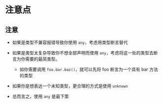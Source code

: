 # 注意点

## 注意

+ 如果是类型不兼容报错导致你使用 `any`，考虑用类型断言替代
+ 如果是类型太复杂导致你不想全部声明而使用 `any`，考虑将这一处的类型去断言为你需要的最简类型。

  + 如你需要调用 `foo.bar.baz()`，就可以先将 foo 断言为一个具有 bar 方法的类型

+ 如果你是想表达一个未知类型，更合理的方式是使用 `unknown`

+ 总而言之，使用 `any` 是最下策
